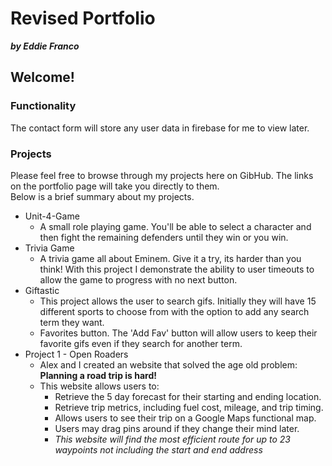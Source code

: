 # Revised Portfolio
***by Eddie Franco***

## Welcome! 

### Functionality
The contact form will store any user data in firebase for me to view later.

### Projects
Please feel free to browse through my projects here on GibHub. The links on the portfolio page will take you directly to them.  
Below is a brief summary about my projects.
* Unit-4-Game
    * A small role playing game. You'll be able to select a character and then fight the remaining defenders until they win or you win. 
* Trivia Game
    * A trivia game all about Eminem. Give it a try, its harder than you think! With this project I demonstrate the ability to user timeouts to allow the game to progress with no next button.
* Giftastic
    * This project allows the user to search gifs. Initially they will have 15 different sports to choose from with the option to add any search term they want. 
    * Favorites button. The 'Add Fav' button will allow users to keep their favorite gifs even if they search for another term. 
* Project 1 - Open Roaders
    * Alex and I created an website that solved the age old problem: **Planning a road trip is hard!**
    * This website allows users to:
        * Retrieve the 5 day forecast for their starting and ending location. 
        * Retrieve trip metrics, including fuel cost, mileage, and trip timing. 
        * Allows users to see their trip on a Google Maps functional map. 
        * Users may drag pins around if they change their mind later. 
        * *This website will find the most efficient route for up to 23 waypoints not including the start and end address*